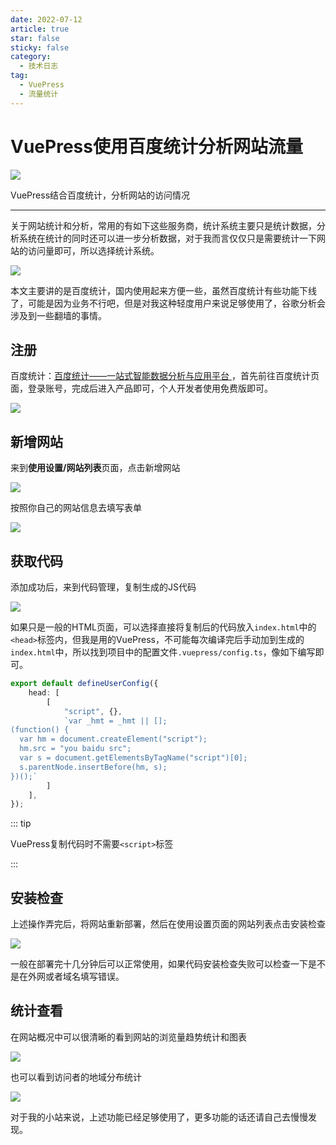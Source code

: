 ```yaml
---
date: 2022-07-12
article: true
star: false
sticky: false
category:
  - 技术日志
tag:
  - VuePress
  - 流量统计
---
```

# VuePress使用百度统计分析网站流量
![](https://public-1308755698.cos.ap-chongqing.myqcloud.com//img/202304021705229.png)

VuePress结合百度统计，分析网站的访问情况

<!-- more -->
---

关于网站统计和分析，常用的有如下这些服务商，统计系统主要只是统计数据，分析系统在统计的同时还可以进一步分析数据，对于我而言仅仅只是需要统计一下网站的访问量即可，所以选择统计系统。

![](https://picx.zhimg.com/80/45924912141b6a0162c61cf7e0764b5f_1440w.webp?source=1940ef5c)

本文主要讲的是百度统计，国内使用起来方便一些，虽然百度统计有些功能下线了，可能是因为业务不行吧，但是对我这种轻度用户来说足够使用了，谷歌分析会涉及到一些翻墙的事情。

## 注册

百度统计：[百度统计——一站式智能数据分析与应用平台 ](https://tongji.baidu.com/web5/10000539386/welcome/login)，首先前往百度统计页面，登录账号，完成后进入产品即可，个人开发者使用免费版即可。

![](https://public-1308755698.cos.ap-chongqing.myqcloud.com//img/202304021714418.png)

## 新增网站

来到**使用设置/网站列表**页面，点击新增网站

![](https://public-1308755698.cos.ap-chongqing.myqcloud.com//img/202304021715003.png)

按照你自己的网站信息去填写表单

![](https://public-1308755698.cos.ap-chongqing.myqcloud.com//img/202304021716906.png)

## 获取代码

添加成功后，来到代码管理，复制生成的JS代码

![](https://public-1308755698.cos.ap-chongqing.myqcloud.com//img/202304021719873.png)

如果只是一般的HTML页面，可以选择直接将复制后的代码放入`index.html`中的`<head>`标签内，但我是用的VuePress，不可能每次编译完后手动加到生成的`index.html`中，所以找到项目中的配置文件`.vuepress/config.ts`，像如下编写即可。

```typescript
export default defineUserConfig({
    head: [
        [
            "script", {},
            `var _hmt = _hmt || [];
(function() {
  var hm = document.createElement("script");
  hm.src = "you baidu src";
  var s = document.getElementsByTagName("script")[0]; 
  s.parentNode.insertBefore(hm, s);
})();`
        ]
    ],
});
```

::: tip

VuePress复制代码时不需要`<script>`标签

:::

## 安装检查

上述操作弄完后，将网站重新部署，然后在使用设置页面的网站列表点击安装检查

![](https://public-1308755698.cos.ap-chongqing.myqcloud.com//img/202304021726479.png)

一般在部署完十几分钟后可以正常使用，如果代码安装检查失败可以检查一下是不是在外网或者域名填写错误。

## 统计查看

在网站概况中可以很清晰的看到网站的浏览量趋势统计和图表

![](https://public-1308755698.cos.ap-chongqing.myqcloud.com//img/202304021729234.png)

也可以看到访问者的地域分布统计

![](C:/Users/Stranger/AppData/Roaming/Typora/typora-user-images/image-20230402173021920.png)

对于我的小站来说，上述功能已经足够使用了，更多功能的话还请自己去慢慢发现。